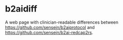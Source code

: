 # b2aidiff
A web page with clinician-readable differences between https://github.com/sensein/b2aiprotocol and https://github.com/sensein/b2ai-redcap2rs.

